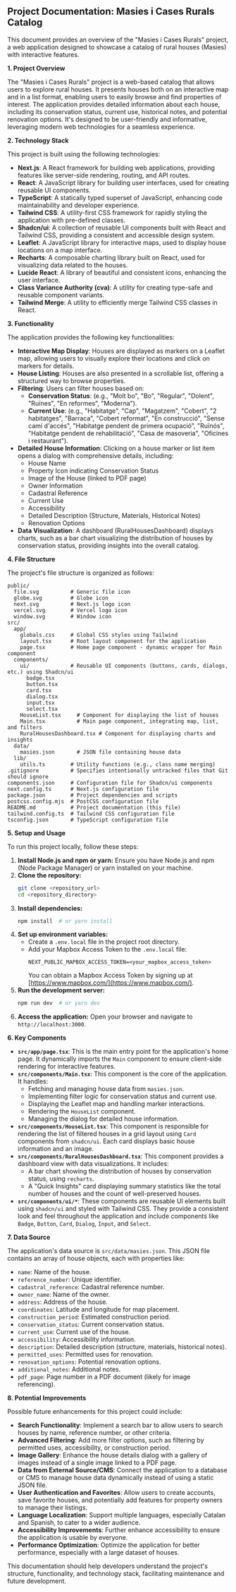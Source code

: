 ## Project Documentation: Masies i Cases Rurals Catalog

This document provides an overview of the "Masies i Cases Rurals" project, a web application designed to showcase a catalog of rural houses (Masies) with interactive features.

**1. Project Overview**

The "Masies i Cases Rurals" project is a web-based catalog that allows users to explore rural houses. It presents houses both on an interactive map and in a list format, enabling users to easily browse and find properties of interest. The application provides detailed information about each house, including its conservation status, current use, historical notes, and potential renovation options. It's designed to be user-friendly and informative, leveraging modern web technologies for a seamless experience.

**2. Technology Stack**

This project is built using the following technologies:

*   **Next.js**: A React framework for building web applications, providing features like server-side rendering, routing, and API routes.
*   **React**: A JavaScript library for building user interfaces, used for creating reusable UI components.
*   **TypeScript**: A statically typed superset of JavaScript, enhancing code maintainability and developer experience.
*   **Tailwind CSS**: A utility-first CSS framework for rapidly styling the application with pre-defined classes.
*   **Shadcn/ui**: A collection of reusable UI components built with React and Tailwind CSS, providing a consistent and accessible design system.
*   **Leaflet**: A JavaScript library for interactive maps, used to display house locations on a map interface.
*   **Recharts**: A composable charting library built on React, used for visualizing data related to the houses.
*   **Lucide React**: A library of beautiful and consistent icons, enhancing the user interface.
*   **Class Variance Authority (cva)**: A utility for creating type-safe and reusable component variants.
*   **Tailwind Merge**: A utility to efficiently merge Tailwind CSS classes in React.

**3. Functionality**

The application provides the following key functionalities:

*   **Interactive Map Display**: Houses are displayed as markers on a Leaflet map, allowing users to visually explore their locations and click on markers for details.
*   **House Listing**: Houses are also presented in a scrollable list, offering a structured way to browse properties.
*   **Filtering**: Users can filter houses based on:
    *   **Conservation Status**: (e.g., "Molt bo", "Bo", "Regular", "Dolent", "Ruïnes", "En reformes", "Moderna").
    *   **Current Use**: (e.g., "Habitatge", "Cap", "Magatzem", "Cobert", "2 habitatges", "Barraca", "Cobert reformat", "En construcció", "Sense camí d'accés", "Habitatge pendent de primera ocupació", "Ruïnós", "Habitatge pendent de rehabilitació", "Casa de masoveria", "Oficines i restaurant").
*   **Detailed House Information**: Clicking on a house marker or list item opens a dialog with comprehensive details, including:
    *   House Name
    *   Property Icon indicating Conservation Status
    *   Image of the House (linked to PDF page)
    *   Owner Information
    *   Cadastral Reference
    *   Current Use
    *   Accessibility
    *   Detailed Description (Structure, Materials, Historical Notes)
    *   Renovation Options
*   **Data Visualization**: A dashboard (RuralHousesDashboard) displays charts, such as a bar chart visualizing the distribution of houses by conservation status, providing insights into the overall catalog.

**4. File Structure**

The project's file structure is organized as follows:

```
public/
  file.svg          # Generic file icon
  globe.svg         # Globe icon
  next.svg          # Next.js logo icon
  vercel.svg        # Vercel logo icon
  window.svg        # Window icon
src/
  app/
    globals.css     # Global CSS styles using Tailwind
    layout.tsx      # Root layout component for the application
    page.tsx        # Home page component - dynamic wrapper for Main component
  components/
    ui/             # Reusable UI components (buttons, cards, dialogs, etc.) using Shadcn/ui
      badge.tsx
      button.tsx
      card.tsx
      dialog.tsx
      input.tsx
      select.tsx
    HouseList.tsx     # Component for displaying the list of houses
    Main.tsx          # Main page component, integrating map, list, and filters
    RuralHousesDashboard.tsx # Component for displaying charts and insights
  data/
    masies.json       # JSON file containing house data
  lib/
    utils.ts        # Utility functions (e.g., class name merging)
.gitignore          # Specifies intentionally untracked files that Git should ignore
components.json     # Configuration file for Shadcn/ui components
next.config.ts      # Next.js configuration file
package.json        # Project dependencies and scripts
postcss.config.mjs  # PostCSS configuration file
README.md           # Project documentation (this file)
tailwind.config.ts  # Tailwind CSS configuration file
tsconfig.json       # TypeScript configuration file
```

**5. Setup and Usage**

To run this project locally, follow these steps:

1.  **Install Node.js and npm or yarn:** Ensure you have Node.js and npm (Node Package Manager) or yarn installed on your machine.
2.  **Clone the repository:**
    ```bash
    git clone <repository_url>
    cd <repository_directory>
    ```
3.  **Install dependencies:**
    ```bash
    npm install  # or yarn install
    ```
4.  **Set up environment variables:**
    *   Create a `.env.local` file in the project root directory.
    *   Add your Mapbox Access Token to the `.env.local` file:
        ```
        NEXT_PUBLIC_MAPBOX_ACCESS_TOKEN=<your_mapbox_access_token>
        ```
        You can obtain a Mapbox Access Token by signing up at [https://www.mapbox.com/](https://www.mapbox.com/).
5.  **Run the development server:**
    ```bash
    npm run dev  # or yarn dev
    ```
6.  **Access the application:** Open your browser and navigate to `http://localhost:3000`.

**6. Key Components**

*   **`src/app/page.tsx`**: This is the main entry point for the application's home page. It dynamically imports the `Main` component to ensure client-side rendering for interactive features.
*   **`src/components/Main.tsx`**: This component is the core of the application. It handles:
    *   Fetching and managing house data from `masies.json`.
    *   Implementing filter logic for conservation status and current use.
    *   Displaying the Leaflet map and handling marker interactions.
    *   Rendering the `HouseList` component.
    *   Managing the dialog for detailed house information.
*   **`src/components/HouseList.tsx`**: This component is responsible for rendering the list of filtered houses in a grid layout using `Card` components from `shadcn/ui`. Each card displays basic house information and an image.
*   **`src/components/RuralHousesDashboard.tsx`**: This component provides a dashboard view with data visualizations. It includes:
    *   A bar chart showing the distribution of houses by conservation status, using `recharts`.
    *   A "Quick Insights" card displaying summary statistics like the total number of houses and the count of well-preserved houses.
*   **`src/components/ui/*`**: These components are reusable UI elements built using `shadcn/ui` and styled with Tailwind CSS. They provide a consistent look and feel throughout the application and include components like `Badge`, `Button`, `Card`, `Dialog`, `Input`, and `Select`.

**7. Data Source**

The application's data source is `src/data/masies.json`. This JSON file contains an array of house objects, each with properties like:

*   `name`: Name of the house.
*   `reference_number`: Unique identifier.
*   `cadastral_reference`: Cadastral reference number.
*   `owner_name`: Name of the owner.
*   `address`: Address of the house.
*   `coordinates`: Latitude and longitude for map placement.
*   `construction_period`: Estimated construction period.
*   `conservation_status`: Current conservation status.
*   `current_use`: Current use of the house.
*   `accessibility`: Accessibility information.
*   `description`: Detailed description (structure, materials, historical notes).
*   `permitted_uses`: Permitted uses for renovation.
*   `renovation_options`: Potential renovation options.
*   `additional_notes`: Additional notes.
*   `pdf_page`: Page number in a PDF document (likely for image referencing).

**8. Potential Improvements**

Possible future enhancements for this project could include:

*   **Search Functionality**: Implement a search bar to allow users to search houses by name, reference number, or other criteria.
*   **Advanced Filtering**: Add more filter options, such as filtering by permitted uses, accessibility, or construction period.
*   **Image Gallery**: Enhance the house details dialog with a gallery of images instead of a single image linked to a PDF page.
*   **Data from External Source/CMS**: Connect the application to a database or CMS to manage house data dynamically instead of using a static JSON file.
*   **User Authentication and Favorites**: Allow users to create accounts, save favorite houses, and potentially add features for property owners to manage their listings.
*   **Language Localization**: Support multiple languages, especially Catalan and Spanish, to cater to a wider audience.
*   **Accessibility Improvements**: Further enhance accessibility to ensure the application is usable by everyone.
*   **Performance Optimization**: Optimize the application for better performance, especially with a large dataset of houses.

This documentation should help developers understand the project's structure, functionality, and technology stack, facilitating maintenance and future development.